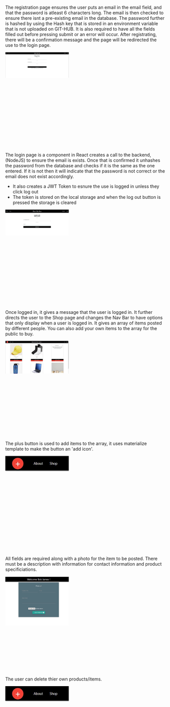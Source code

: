 
The registration page ensures the user puts an email in the email field, and that the password is atleast 6 characters long. 
The email is then checked to ensure there isnt a pre-existing email in the database. 
The password further is hashed by using the Hash key that is stored in an environment variable that is not uploaded on GIT-HUB.
It is also required to have all the fields filled out before pressing submit or an error will occur.
After registrating, there will be a confirmation message and the page will be redirected the use to the login page.  
 <p align="center"  style="width:200px;height:300px;">
<img src="registration.JPG" />
</p>

The login page is a component in React creates a call to the backend, (NodeJS) to ensure the email is exists.
Once that is confirmed it unhashes the password from the database and checks if it is the same as the one entered.
If it is not then it will indicate that the password is not correct or the email does not exist accordingly. 
- It also creates a JWT Token to esnure the use is logged in unless they click log out
- The token is stored on the local storage and when the log out button is pressed the storage is cleared
 <p align="center"  style="width:200px;height:300px;">
<img src="Login.JPG" />
</p>

Once logged in, it gives a message that the user is logged in. It further directs the user to the Shop page and 
changes the Nav Bar to have options that only display when a user is logged in. It gives an array of items posted by different 
people. You can also add your own items to the array for the public to buy. 
 <p align="center"  style="width:200px;height:300px;">
<img src="shop.JPG" />
</p>

The plus button is used to add items to the array, it uses materialize template to make the button an 'add icon'. 
 <p align="center"  style="width:200px;height:300px;">
<img src="plus.JPG" />
</p>


All fields are required along with a photo for the item to be posted. 
There must be a description with information for contact information 
and product specificiations. 
 <p align="center" style="width:200px;height:300px;">
<img src="add.JPG" />
</p>

The user can delete thier own products/items. 
 <p align="center"  style="width:200px;height:300px;">
<img src="plus.JPG" />
</p>
